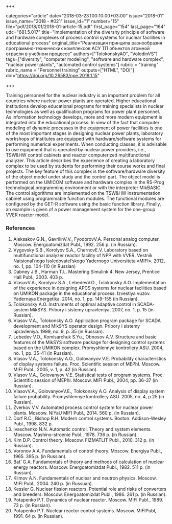+++

categories="article"
date="2018-03-23T00:10:00+03:00"
issue="2018-01"
issue_name="2018 - #021"
issue_id="1"
number="15"
file="pdf/2018/01/2018-01-article-15.pdf"
first_page="154"
last_page="164"
udc="681.5.017"
title="Implementation of the diversity principle of software and hardware complexes of process control systems for nuclear facilities in educational process"
original_title="Реализация принципа разнообразия программно-технических комплексов АСУ ТП объектов атомной отрасли в учебном процессе"
authors=["TolokonskyAO", "VolodinVS"]
tags=["diversity", "computer modeling", "software and hardware complex", "nuclear power plants", "automated control systems"]
rubric = "training"
rubric_name = "Personnel training"
outputs=["HTML", "DOI"]
doi="https://doi.org/10.26583/npe.2018.1.15"

+++

Training personnel for the nuclear industry is an important problem for all countries where nuclear power plants are operated. Higher educational institutions develop educational programs for training specialists in nuclear technologies as well as qualification programs for power plant personnel. As information technology develops, more and more modern equipment is integrated into the educational process. In view of the fact that computer modeling of dynamic processes in the equipment of power facilities is one of the most important stages in designing nuclear power plants, laboratory workshops of institutes are equipped with hardware/software systems for performing numerical experiments. When conducting classes, it is advisable to use equipment that is operated by nuclear power providers, i.e., TSW&HW control cabinets and reactor computerized multifunctional analyzer. This article describes the experience of creating a laboratory complex to be used by students for performing their course works and final projects. The key feature of this complex is the software/hardware diversity of the object model under study and the control part. The object model is performed on the UMICOM software and hardware complex in the RS-Prog technological programming environment or with the interpreter MikBASIC. The control algorithms are implemented on the TSW&HW instrumentation cabinet using programmable function modules. The functional modules are configured by the GET-R software using the basic function library. Finally, an example is given of a power management system for the one-group VVER reactor model.

### References

1. Aleksakov G.N., GavrilinV.V., FyodorovV.A. Personal analog computer. Moscow. Energoatomizdat Publ., 1992. 256 p. (in Russian).
2. Vygovsky S.B., Korolyov S.A., ChernovE.V. Laboratory based on multifunctional analyzer reactor facility of NPP with VVER. Vestnik Natsional’nogo Issledovatel’skogo Yadernogo Universiteta «MIFI». 2012, no. 1, pp. 104-110 (in Russian)
3. Dabney J.B., Harman T.L. Mastering Simulink 4. New Jersey, Prentice Hall Publ., 2003. 403 p.
4. VlasovV.A., Korolyov S.A., LebedevV.O., Tolokonsky A.O. Implementation of the experience in designing APCS systems for nuclear facilities based on UMIKON package in the educational process. Izvestiya vuzov. Yadernaya Energetika. 2014, no. 1, pp. 149-155 (in Russian).
5. Tolokonsky A.O. Instruments of optimal adaptive control in SCADA-system MikSYS. Pribory i sistemy upravleniya. 2007, no. 1, p. 15 (in Russian).
6. Vlasov V.A., Tolokonsky A.O. Application program package for SCADA development and MikSYS operator design. Pribory i sistemy upravleniya. 1999, no. 9, p. 35 (in Russian).
7. Lebedev V.O., Komisarchuk S.Yu., Obnosov A.V. Structure and basic features of the MikSYS software package for designing control systems based on the UMIKON complex. Promyshlennye kontrollery ASU. 2004, no. 1, pp. 35-41 (in Russian).
8. Vlasov V.A., Tolokonsky A.O., Golovanyov V.E. Probability characteristics of display systems failure. Proc. Scientific session of MEPhI. Moscow. MIFI Publ., 2005, v. 1, p. 42 (in Russian).
9. Vlasov V.A., Golovanyov V.E. Statistical tests of program systems. Proc. Scientific session of MEPhI. Moscow. MIFI Publ., 2004, pp. 36-37 (in Russian).
10. VlasovV.A., GolovanyovV.E., Tolokonsky A.O. Analysis of display system failure probability. Promyshlennye kontrollery ASU. 2005, no. 4, p.25 (in Russian).
11. Zverkov V.V. Automated process control system for nuclear power plants. Moscow. NIYaU MIFI Publ., 2014. 560 p. (in Russian).
12. Dorf R.C., Bishop R.H. Modern control systems. Boston. Addison-Wesley Publ., 1998. 832 p.
13. Ivaschenko N.N. Automatic control. Theory and system elements. Moscow. Mashino-stroenie Publ., 1978. 736 p. (in Russian).
14. Kim D.P. Control theory. Moscow. FIZMATLIT Publ., 2010. 312 p. (in Russian).
15. Voronov A.A. Fundamentals of control theory. Moscow. Energiya Publ., 1965. 395 p. (in Russian).
16. Bat’ G.A. Fundamentals of theory and methods of calculation of nuclear energy reactors. Moscow. Energoatomizdat Publ., 1982. 511 p. (in Russian).
17. Klimov A.N. Fundamentals of nuclear and neutron physics. Moscow. MIFI Publ., 2004. 240 p. (in Russuan).
18. Kessler G. Nuclear fission reactors. Potential role and risks of converters and breeders. Moscow. Energoatomizdat Publ., 1986. 261 p. (in Russian).
19. Potapenko P.T. Dynamics of nuclear reactor. Moscow. MIFI Publ., 1989. 73 p. (in Russian).
20. Potapenko P.T. Nuclear reactor control systems. Moscow. MIFIPubl, 1991. 64 p. (in Russian).